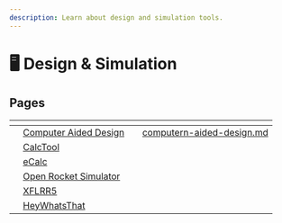 ```yaml
---
description: Learn about design and simulation tools.
---
```


# 🖥 Design & Simulation

## Pages

<table data-view="cards"><thead><tr><th></th><th></th><th></th><th data-hidden data-card-target data-type="content-ref"></th></tr></thead><tbody><tr><td></td><td><a href="computern-aided-design.md">Computer Aided Design</a></td><td></td><td><a href="computern-aided-design.md">computern-aided-design.md</a></td></tr><tr><td></td><td><a href="calctool.md">CalcTool</a></td><td></td><td></td></tr><tr><td></td><td><a href="ecalc.md">eCalc</a></td><td></td><td></td></tr><tr><td></td><td><a href="open-rocket-simulator.md">Open Rocket Simulator</a></td><td></td><td></td></tr><tr><td></td><td><a href="xflrr5.md">XFLRR5</a></td><td></td><td></td></tr><tr><td></td><td><a href="heywhatsthat.md">HeyWhatsThat</a></td><td></td><td></td></tr></tbody></table>

